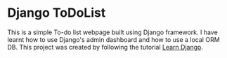 # Django ToDoList

This is a simple To-do list webpage built using Django framework. I have learnt how to use Django's admin dashboard and how to use a local ORM DB.
This project was created by following the tutorial [Learn Django](https://youtu.be/nGIg40xs9e4).

